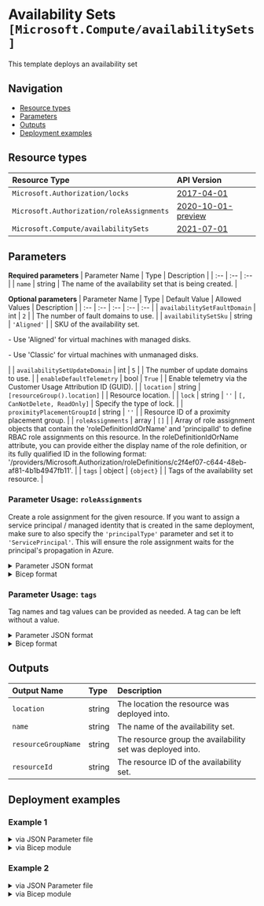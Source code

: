 # Availability Sets `[Microsoft.Compute/availabilitySets]`

This template deploys an availability set

## Navigation

- [Resource types](#Resource-types)
- [Parameters](#Parameters)
- [Outputs](#Outputs)
- [Deployment examples](#Deployment-examples)

## Resource types

| Resource Type | API Version |
| :-- | :-- |
| `Microsoft.Authorization/locks` | [2017-04-01](https://docs.microsoft.com/en-us/azure/templates/Microsoft.Authorization/2017-04-01/locks) |
| `Microsoft.Authorization/roleAssignments` | [2020-10-01-preview](https://docs.microsoft.com/en-us/azure/templates/Microsoft.Authorization/2020-10-01-preview/roleAssignments) |
| `Microsoft.Compute/availabilitySets` | [2021-07-01](https://docs.microsoft.com/en-us/azure/templates/Microsoft.Compute/2021-07-01/availabilitySets) |

## Parameters

**Required parameters**
| Parameter Name | Type | Description |
| :-- | :-- | :-- |
| `name` | string | The name of the availability set that is being created. |

**Optional parameters**
| Parameter Name | Type | Default Value | Allowed Values | Description |
| :-- | :-- | :-- | :-- | :-- |
| `availabilitySetFaultDomain` | int | `2` |  | The number of fault domains to use. |
| `availabilitySetSku` | string | `'Aligned'` |  | SKU of the availability set.<p>- Use \'Aligned\' for virtual machines with managed disks.<p>- Use \'Classic\' for virtual machines with unmanaged disks.<p> |
| `availabilitySetUpdateDomain` | int | `5` |  | The number of update domains to use. |
| `enableDefaultTelemetry` | bool | `True` |  | Enable telemetry via the Customer Usage Attribution ID (GUID). |
| `location` | string | `[resourceGroup().location]` |  | Resource location. |
| `lock` | string | `''` | `[, CanNotDelete, ReadOnly]` | Specify the type of lock. |
| `proximityPlacementGroupId` | string | `''` |  | Resource ID of a proximity placement group. |
| `roleAssignments` | array | `[]` |  | Array of role assignment objects that contain the 'roleDefinitionIdOrName' and 'principalId' to define RBAC role assignments on this resource. In the roleDefinitionIdOrName attribute, you can provide either the display name of the role definition, or its fully qualified ID in the following format: '/providers/Microsoft.Authorization/roleDefinitions/c2f4ef07-c644-48eb-af81-4b1b4947fb11'. |
| `tags` | object | `{object}` |  | Tags of the availability set resource. |


### Parameter Usage: `roleAssignments`

Create a role assignment for the given resource. If you want to assign a service principal / managed identity that is created in the same deployment, make sure to also specify the `'principalType'` parameter and set it to `'ServicePrincipal'`. This will ensure the role assignment waits for the principal's propagation in Azure.

<details>

<summary>Parameter JSON format</summary>

```json
"roleAssignments": {
    "value": [
        {
            "roleDefinitionIdOrName": "Reader",
            "description": "Reader Role Assignment",
            "principalIds": [
                "12345678-1234-1234-1234-123456789012", // object 1
                "78945612-1234-1234-1234-123456789012" // object 2
            ]
        },
        {
            "roleDefinitionIdOrName": "/providers/Microsoft.Authorization/roleDefinitions/c2f4ef07-c644-48eb-af81-4b1b4947fb11",
            "principalIds": [
                "12345678-1234-1234-1234-123456789012" // object 1
            ],
            "principalType": "ServicePrincipal"
        }
    ]
}
```

</details>

<details>

<summary>Bicep format</summary>

```bicep
roleAssignments: [
    {
        roleDefinitionIdOrName: 'Reader'
        description: 'Reader Role Assignment'
        principalIds: [
            '12345678-1234-1234-1234-123456789012' // object 1
            '78945612-1234-1234-1234-123456789012' // object 2
        ]
    }
    {
        roleDefinitionIdOrName: '/providers/Microsoft.Authorization/roleDefinitions/c2f4ef07-c644-48eb-af81-4b1b4947fb11'
        principalIds: [
            '12345678-1234-1234-1234-123456789012' // object 1
        ]
        principalType: 'ServicePrincipal'
    }
]
```

</details>
<p>

### Parameter Usage: `tags`

Tag names and tag values can be provided as needed. A tag can be left without a value.

<details>

<summary>Parameter JSON format</summary>

```json
"tags": {
    "value": {
        "Environment": "Non-Prod",
        "Contact": "test.user@testcompany.com",
        "PurchaseOrder": "1234",
        "CostCenter": "7890",
        "ServiceName": "DeploymentValidation",
        "Role": "DeploymentValidation"
    }
}
```

</details>

<details>

<summary>Bicep format</summary>

```bicep
tags: {
    Environment: 'Non-Prod'
    Contact: 'test.user@testcompany.com'
    PurchaseOrder: '1234'
    CostCenter: '7890'
    ServiceName: 'DeploymentValidation'
    Role: 'DeploymentValidation'
}
```

</details>
<p>

## Outputs

| Output Name | Type | Description |
| :-- | :-- | :-- |
| `location` | string | The location the resource was deployed into. |
| `name` | string | The name of the availability set. |
| `resourceGroupName` | string | The resource group the availability set was deployed into. |
| `resourceId` | string | The resource ID of the availability set. |

## Deployment examples

<h3>Example 1</h3>

<details>

<summary>via JSON Parameter file</summary>

```json
{
    "$schema": "https://schema.management.azure.com/schemas/2019-04-01/deploymentParameters.json#",
    "contentVersion": "1.0.0.0",
    "parameters": {
        "name": {
            "value": "<<namePrefix>>-az-avs-min-001"
        }
    }
}

```

</details>

<details>

<summary>via Bicep module</summary>

```bicep
module availabilitySets './Microsoft.Compute/availabilitySets/deploy.bicep' = {
  name: '${uniqueString(deployment().name)}-availabilitySets'
  params: {
    name: '<<namePrefix>>-az-avs-min-001'
  }
}
```

</details>
<p>

<h3>Example 2</h3>

<details>

<summary>via JSON Parameter file</summary>

```json
{
    "$schema": "https://schema.management.azure.com/schemas/2019-04-01/deploymentParameters.json#",
    "contentVersion": "1.0.0.0",
    "parameters": {
        "name": {
            "value": "<<namePrefix>>-az-avs-x-001"
        },
        "lock": {
            "value": "CanNotDelete"
        },
        "roleAssignments": {
            "value": [
                {
                    "roleDefinitionIdOrName": "Reader",
                    "principalIds": [
                        "<<deploymentSpId>>"
                    ]
                }
            ]
        },
        "proximityPlacementGroupId": {
            "value": "/subscriptions/<<subscriptionId>>/resourceGroups/validation-rg/providers/Microsoft.Compute/proximityPlacementGroups/adp-<<namePrefix>>-az-ppg-x-001"
        }
    }
}

```

</details>

<details>

<summary>via Bicep module</summary>

```bicep
module availabilitySets './Microsoft.Compute/availabilitySets/deploy.bicep' = {
  name: '${uniqueString(deployment().name)}-availabilitySets'
  params: {
    name: '<<namePrefix>>-az-avs-x-001'
    lock: 'CanNotDelete'
    roleAssignments: [
      {
        roleDefinitionIdOrName: 'Reader'
        principalIds: [
          '<<deploymentSpId>>'
        ]
      }
    ]
    proximityPlacementGroupId: '/subscriptions/<<subscriptionId>>/resourceGroups/validation-rg/providers/Microsoft.Compute/proximityPlacementGroups/adp-<<namePrefix>>-az-ppg-x-001'
  }
}
```

</details>
<p>
